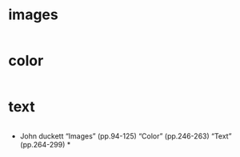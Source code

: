 # images
```

```

# color
```

```

# text
```

```

* John duckett “Images” (pp.94-125)
  “Color” (pp.246-263)
  “Text” (pp.264-299) *
